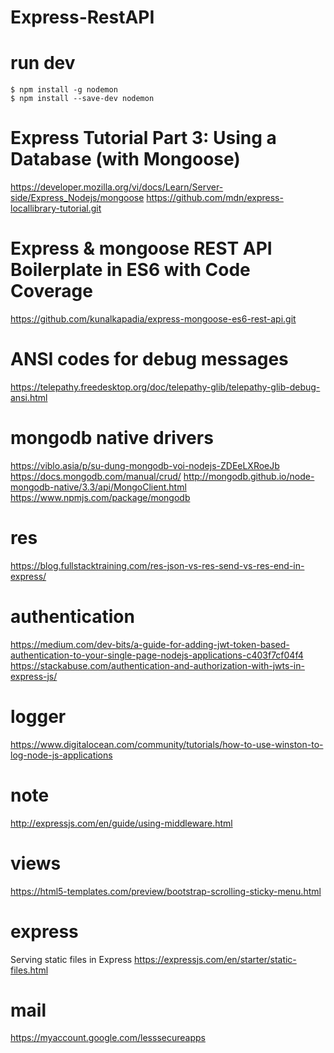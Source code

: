 # Express-RestAPI

# run dev 
    $ npm install -g nodemon
    $ npm install --save-dev nodemon


# Express Tutorial Part 3: Using a Database (with Mongoose)
https://developer.mozilla.org/vi/docs/Learn/Server-side/Express_Nodejs/mongoose
https://github.com/mdn/express-locallibrary-tutorial.git


# Express & mongoose REST API Boilerplate in ES6 with Code Coverage
https://github.com/kunalkapadia/express-mongoose-es6-rest-api.git

# ANSI codes for debug messages
https://telepathy.freedesktop.org/doc/telepathy-glib/telepathy-glib-debug-ansi.html

# mongodb native drivers
https://viblo.asia/p/su-dung-mongodb-voi-nodejs-ZDEeLXRoeJb
https://docs.mongodb.com/manual/crud/
http://mongodb.github.io/node-mongodb-native/3.3/api/MongoClient.html
https://www.npmjs.com/package/mongodb

# res
https://blog.fullstacktraining.com/res-json-vs-res-send-vs-res-end-in-express/

# authentication
https://medium.com/dev-bits/a-guide-for-adding-jwt-token-based-authentication-to-your-single-page-nodejs-applications-c403f7cf04f4
https://stackabuse.com/authentication-and-authorization-with-jwts-in-express-js/

# logger
https://www.digitalocean.com/community/tutorials/how-to-use-winston-to-log-node-js-applications

# note
http://expressjs.com/en/guide/using-middleware.html

# views
https://html5-templates.com/preview/bootstrap-scrolling-sticky-menu.html

# express 
Serving static files in Express
https://expressjs.com/en/starter/static-files.html

# mail
https://myaccount.google.com/lesssecureapps
